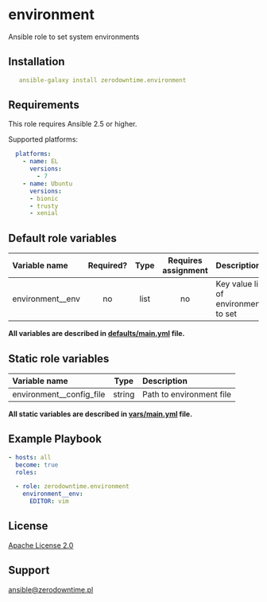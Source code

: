 # environment

Ansible role to set system environments

## Installation

```yaml
   ansible-galaxy install zerodowntime.environment
```

## Requirements

This role requires Ansible 2.5 or higher.

Supported platforms:

```yaml
  platforms:
    - name: EL
      versions:
        - 7
    - name: Ubuntu
      versions:
      - bionic
      - trusty
      - xenial
```

## Default role variables

| Variable name                    | Required?  | Type   | Requires assignment   | Description                                                                |
| :------------------------------- | :--------: | :---:  | :-------------------: | :--------------------------------------------------------------------------|
| environment__env                 |     no     | list   |          no           | Key value list of environments to set                                      |

**All variables are described in [defaults/main.yml](defaults/main.yml) file.**

## Static role variables

| Variable name                        | Type   | Description                                                            |
| :----------------------------------- | :---:  | :----------------------------------------------------------------------|
| environment__config_file             | string | Path to environment file                                               |

**All static variables are described in [vars/main.yml](vars/main.yml) file.**

## Example Playbook

```yaml
- hosts: all
  become: true
  roles:

  - role: zerodowntime.environment
    environment__env:
      EDITOR: vim
```

## License

[Apache License 2.0](LICENSE)

## Support

ansible@zerodowntime.pl
